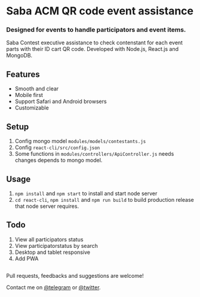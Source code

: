 # Saba ACM QR code event assistance
### Designed for events to handle participators and event items.

Saba Contest executive assistance to check contenstant for each event parts with their ID cart QR code.
Developed with Node.js, React.js and MongoDB.

## Features

* Smooth and clear
* Mobile first
* Support Safari and Android browsers
* Customizable

## Setup
1. Config mongo model `modules/models/contestants.js`
2. Config `react-cli/src/config.json`
3. Some functions in `modules/controllers/ApiController.js` needs changes depends to mongo model.
## Usage
1. `npm install` and `npm start` to install and start node server
2. `cd react-cli`, `npm install` and `npm run build` to build production release that node server requires.
## Todo
1. View all participators status
2. View participatorstatus by search
3. Desktop and tablet responsive
4. Add PWA
##
Pull requests, feedbacks and suggestions are welcome!

Contact me on [@telegram](https://t.me/imohammadreza) or [@twitter](https://twitter.com/iMohammadReza_).
